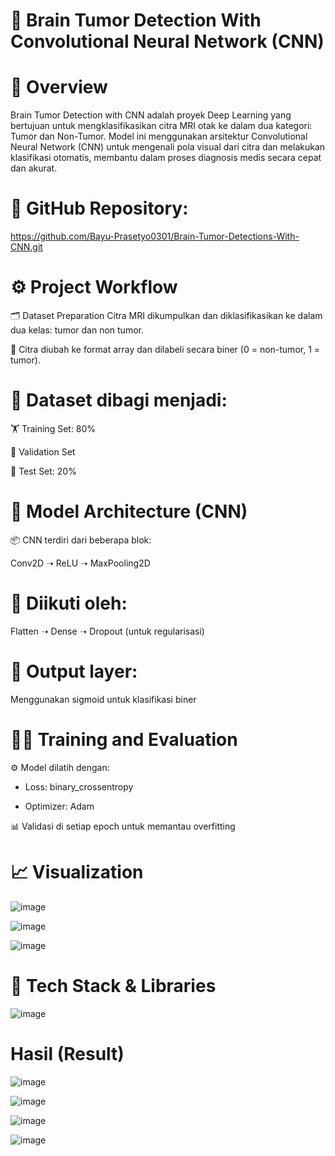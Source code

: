 # 🧠 Brain Tumor Detection With Convolutional Neural Network (CNN)

# 📌 Overview
Brain Tumor Detection with CNN adalah proyek Deep Learning yang bertujuan untuk mengklasifikasikan citra MRI otak ke dalam dua kategori: Tumor dan Non-Tumor. Model ini menggunakan arsitektur Convolutional Neural Network (CNN) untuk mengenali pola visual dari citra dan melakukan klasifikasi otomatis, membantu dalam proses diagnosis medis secara cepat dan akurat.

# 🔗 GitHub Repository:
https://github.com/Bayu-Prasetyo0301/Brain-Tumor-Detections-With-CNN.git

# ⚙️ Project Workflow

🗂️ Dataset Preparation
Citra MRI dikumpulkan dan diklasifikasikan ke dalam dua kelas: tumor dan non tumor.

🧮 Citra diubah ke format array dan dilabeli secara biner (0 = non-tumor, 1 = tumor).

# 🔀 Dataset dibagi menjadi:

🏋️ Training Set: 80%

🧪 Validation Set

🧭 Test Set: 20%

# 🧠 Model Architecture (CNN)

📦 CNN terdiri dari beberapa blok:

Conv2D ➝ ReLU ➝ MaxPooling2D

# 🧱 Diikuti oleh:

Flatten ➝ Dense ➝ Dropout (untuk regularisasi)

# 🎯 Output layer:

Menggunakan sigmoid untuk klasifikasi biner

# 🏃‍♂️ Training and Evaluation
⚙️ Model dilatih dengan:

- Loss: binary_crossentropy

- Optimizer: Adam

📊 Validasi di setiap epoch untuk memantau overfitting

# 📈 Visualization

![image](https://github.com/user-attachments/assets/c0a38efe-44fe-4c0f-9cef-fdfcc2d54882)

![image](https://github.com/user-attachments/assets/6576f6be-4a92-4371-841d-dfe801115bab)

![image](https://github.com/user-attachments/assets/d4b14067-5689-4f5b-bc5f-cdd97d858007)

# 🧠 Tech Stack & Libraries

![image](https://github.com/user-attachments/assets/a91ff0ff-1615-45a1-9dc8-8b38a7caf851)


# Hasil (Result)

![image](https://github.com/user-attachments/assets/20aea8ca-3d9d-4d57-a37a-adf43f6caddd)

![image](https://github.com/user-attachments/assets/94a1e8b7-ab6d-4c48-b10d-3fbae1777db9)

![image](https://github.com/user-attachments/assets/431a8e4e-e9ec-4852-a5ec-dc73c117cf2f)

![image](https://github.com/user-attachments/assets/9be79135-de7f-44f2-a7b4-22ae22770602)





